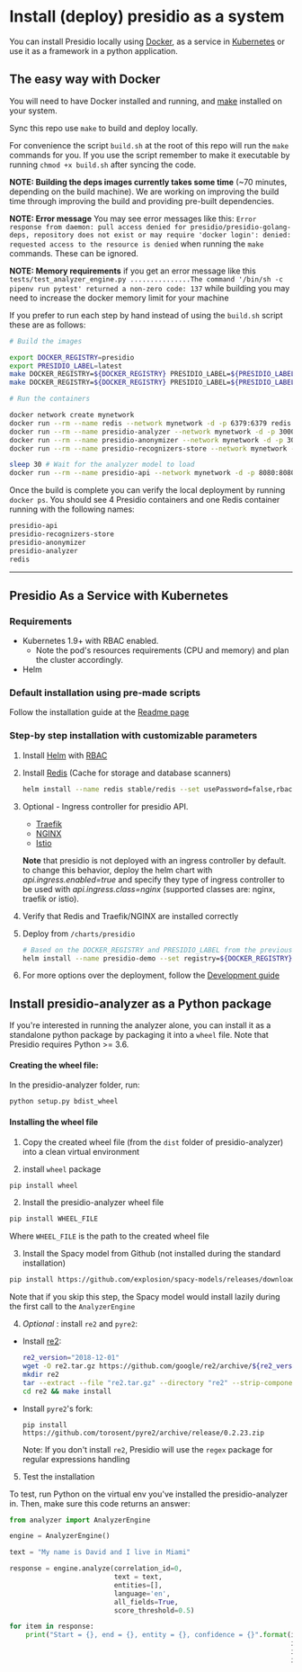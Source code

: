 # Install (deploy) presidio as a system

You can install Presidio locally using [Docker](https://www.docker.com/), as a service in [Kubernetes](https://kubernetes.io/) or use it as a framework in a python application.

## The easy way with Docker

You will need to have Docker installed and running, and [make](https://www.gnu.org/software/make/) installed on your system.

Sync this repo use `make` to build and deploy locally.

For convenience the script `build.sh` at the root of this repo will run the `make` commands for you. If you use the script remember to make it executable by running `chmod +x build.sh` after syncing the code.

**NOTE: Building the deps images currently takes some time** (~70 minutes, depending on the build machine). We are working on improving the build time through improving the build and providing pre-built dependencies.

**NOTE: Error message** You may see error messages like this:
`Error response from daemon: pull access denied for presidio/presidio-golang-deps, repository does not exist or may require 'docker login': denied: requested access to the resource is denied` when running the `make` commands. These can be ignored.

**NOTE: Memory requirements** if you get an error message like this
 `tests/test_analyzer_engine.py ...............The command '/bin/sh -c pipenv run pytest' returned a non-zero code: 137`
 while building you may need to increase the docker memory limit for your machine
 
If you prefer to run each step by hand instead of using the `build.sh` script these are as follows:

```sh
# Build the images

export DOCKER_REGISTRY=presidio
export PRESIDIO_LABEL=latest
make DOCKER_REGISTRY=${DOCKER_REGISTRY} PRESIDIO_LABEL=${PRESIDIO_LABEL} docker-build-deps
make DOCKER_REGISTRY=${DOCKER_REGISTRY} PRESIDIO_LABEL=${PRESIDIO_LABEL} docker-build

# Run the containers

docker network create mynetwork
docker run --rm --name redis --network mynetwork -d -p 6379:6379 redis
docker run --rm --name presidio-analyzer --network mynetwork -d -p 3000:3000 -e GRPC_PORT=3000 ${DOCKER_REGISTRY}/presidio-analyzer:${PRESIDIO_LABEL}
docker run --rm --name presidio-anonymizer --network mynetwork -d -p 3001:3001 -e GRPC_PORT=3001 ${DOCKER_REGISTRY}/presidio-anonymizer:${PRESIDIO_LABEL}
docker run --rm --name presidio-recognizers-store --network mynetwork -d -p 3004:3004 -e GRPC_PORT=3004 -e REDIS_URL=redis:6379 ${DOCKER_REGISTRY}/presidio-recognizers-store:${PRESIDIO_LABEL}

sleep 30 # Wait for the analyzer model to load
docker run --rm --name presidio-api --network mynetwork -d -p 8080:8080 -e WEB_PORT=8080 -e ANALYZER_SVC_ADDRESS=presidio-analyzer:3000 -e ANONYMIZER_SVC_ADDRESS=presidio-anonymizer:3001 -e RECOGNIZERS_STORE_SVC_ADDRESS=presidio-recognizers-store:3004 ${DOCKER_REGISTRY}/presidio-api:${PRESIDIO_LABEL}
```

Once the build is complete you can verify the local deployment by running `docker ps`. You should see 4 Presidio containers and one Redis container running with the following names:

```sh
presidio-api
presidio-recognizers-store
presidio-anonymizer
presidio-analyzer
redis
```

---

## Presidio As a Service with Kubernetes

### Requirements

- Kubernetes 1.9+ with RBAC enabled.
  - Note the pod's resources requirements (CPU and memory) and plan the cluster accordingly.
- Helm

### Default installation using pre-made scripts

Follow the installation guide at the [Readme page](https://github.com/Microsoft/presidio/blob/master/README.MD)

### Step-by step installation with customizable parameters

1. Install [Helm](https://github.com/kubernetes/helm) with [RBAC](https://github.com/kubernetes/helm/blob/master/docs/rbac.md#tiller-and-role-based-access-control)

2. Install [Redis](https://hub.kubeapps.com/charts/stable/redis) (Cache for storage and database scanners)

    ```sh
    helm install --name redis stable/redis --set usePassword=false,rbac.create=true --namespace presidio-system
    ```

3. Optional - Ingress controller for presidio API.
    - [Traefik](https://docs.traefik.io/user-guide/kubernetes/)
    - [NGINX](https://docs.microsoft.com/en-us/azure/aks/ingress-tls)
    - [Istio](https://istio.io/docs/tasks/traffic-management/ingress/)

    **Note** that presidio is not deployed with an ingress controller by default.  
    to change this behavior, deploy the helm chart with *api.ingress.enabled=true* and specify they type of ingress controller to be used with *api.ingress.class=nginx* (supported classes are: nginx, traefik or istio).

4. Verify that Redis and Traefik/NGINX are installed correctly

5. Deploy from `/charts/presidio`

    ```sh
    # Based on the DOCKER_REGISTRY and PRESIDIO_LABEL from the previous steps
    helm install --name presidio-demo --set registry=${DOCKER_REGISTRY},tag=${PRESIDIO_LABEL} . --namespace presidio
    ```

6. For more options over the deployment, follow the [Development guide](https://github.com/Microsoft/presidio/blob/master/docs/development.md)

## Install presidio-analyzer as a Python package
If you're interested in running the analyzer alone, you can install it as a standalone python package by packaging it into a `wheel` file. Note that Presidio requires Python >= 3.6.

#### Creating the wheel file:
In the presidio-analyzer folder, run:

```sh
python setup.py bdist_wheel
```

#### Installing the wheel file
1. Copy the created wheel file (from the `dist` folder of presidio-analyzer) into a clean virtual environment

2. install `wheel` package

```sh
pip install wheel
```

2. Install the presidio-analyzer wheel file

```sh
pip install WHEEL_FILE
```

Where `WHEEL_FILE` is the path to the created wheel file

3. Install the Spacy model from Github (not installed during the standard installation)

```sh
pip install https://github.com/explosion/spacy-models/releases/download/en_core_web_lg-2.1.0/en_core_web_lg-2.1.0.tar.gz
```

Note that if you skip this step, the Spacy model would install lazily during the first call to the `AnalyzerEngine`


4. *Optional* : install `re2` and `pyre2`:

- Install [re2](https://github.com/google/re2):

    ```sh
    re2_version="2018-12-01"
    wget -O re2.tar.gz https://github.com/google/re2/archive/${re2_version}.tar.gz
    mkdir re2 
    tar --extract --file "re2.tar.gz" --directory "re2" --strip-components 1
    cd re2 && make install
    ```

- Install `pyre2`'s fork:

  ```
  pip install https://github.com/torosent/pyre2/archive/release/0.2.23.zip
  ```
  
  Note: If you don't install `re2`, Presidio will use the `regex` package for regular expressions handling

5. Test the installation

  To test, run Python on the virtual env you've installed the presidio-analyzer in.
  Then, make sure this code returns an answer:

  ```python
  from analyzer import AnalyzerEngine

  engine = AnalyzerEngine()

  text = "My name is David and I live in Miami"

  response = engine.analyze(correlation_id=0, 
                            text = text, 
                            entities=[], 
                            language='en', 
                            all_fields=True,
                            score_threshold=0.5)

  for item in response:
      print("Start = {}, end = {}, entity = {}, confidence = {}".format(item.start,
                                                                        item.end,
                                                                        item.entity_type,
                                                                        item.score))

  ```
